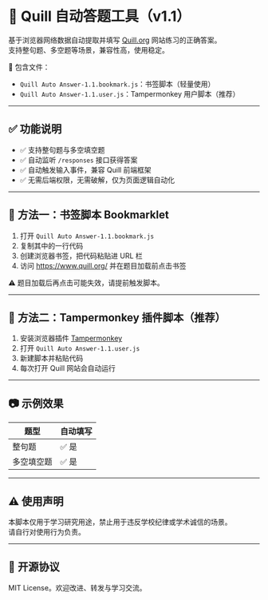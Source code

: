 # 📝 Quill 自动答题工具（v1.1）

基于浏览器网络数据自动提取并填写 [Quill.org](https://www.quill.org/) 网站练习的正确答案。  
支持整句题、多空题等场景，兼容性高，使用稳定。

📁 包含文件：
- `Quill Auto Answer-1.1.bookmark.js`：书签脚本（轻量使用）
- `Quill Auto Answer-1.1.user.js`：Tampermonkey 用户脚本（推荐）

---

## ✅ 功能说明

- ✅ 支持整句题与多空填空题
- ✅ 自动监听 `/responses` 接口获得答案
- ✅ 自动触发输入事件，兼容 Quill 前端框架
- ✅ 无需后端权限，无需破解，仅为页面逻辑自动化

---

## 🔧 方法一：书签脚本 Bookmarklet

1. 打开 `Quill Auto Answer-1.1.bookmark.js`
2. 复制其中的一行代码
3. 创建浏览器书签，把代码粘贴进 URL 栏
4. 访问 https://www.quill.org/ 并在题目加载前点击书签

⚠️ 题目加载后再点击可能失效，请提前触发脚本。

---

## 🧩 方法二：Tampermonkey 插件脚本（推荐）

1. 安装浏览器插件 [Tampermonkey](https://tampermonkey.net)
2. 打开 `Quill Auto Answer-1.1.user.js`
3. 新建脚本并粘贴代码
4. 每次打开 Quill 网站会自动运行

---

## 📷 示例效果

| 题型         | 自动填写 |
|--------------|----------|
| 整句题        | ✅ 是     |
| 多空填空题     | ✅ 是     |

---

## ⚠️ 使用声明

本脚本仅用于学习研究用途，禁止用于违反学校纪律或学术诚信的场景。  
请自行对使用行为负责。

---

## 📜 开源协议

MIT License。欢迎改进、转发与学习交流。
